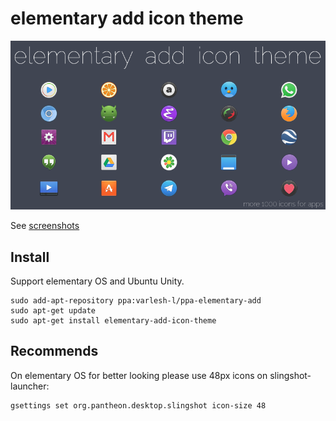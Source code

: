 # elementary add icon theme

![Screenshot icons](preview-icons.png)

See [screenshots](https://github.com/varlesh/elementary-add/tree/master/screens)

## Install
Support elementary OS and Ubuntu Unity.
```
sudo add-apt-repository ppa:varlesh-l/ppa-elementary-add
sudo apt-get update
sudo apt-get install elementary-add-icon-theme
```
## Recommends
On elementary OS for better looking please use 48px icons on slingshot-launcher:
```
gsettings set org.pantheon.desktop.slingshot icon-size 48﻿
```
